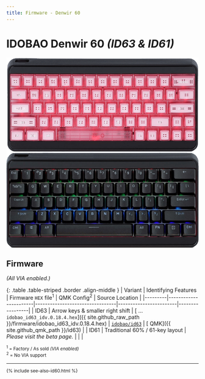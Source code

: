 ```yaml
---
title: Firmware - Denwir 60
---
```


# IDOBAO Denwir 60 *(ID63 & ID61)*

<img src="../assets/img/idobao-id63.png" height="250" width="auto" style="display:block;margin-left:auto;margin-right:auto;">

<img src="../assets/img/idobao-id61.png" height="250" width="auto" style="display:block;margin-left:auto;margin-right:auto;">

## Firmware

*(All VIA enabled.)*

{: .table .table-striped .border .align-middle }
| Variant | Identifying Features  | Firmware `HEX` file<sup>1</sup> | QMK Config<sup>2</sup> | Source Location |
|---------|-----------------------|---------------------------------|------------------------|-----------------|
| ID63 | Arrow keys & smaller right shift  | [<i class="fas fa-microchip"></i> &hellip;`idobao_id63_idv.0.18.4.hex`]({{ site.github_raw_path }}/firmware/idobao_id63_idv.0.18.4.hex) | [<i class="fas fa-cog"></i> `idobao/id63`](https://config.qmk.fm/#/idobao/id63/LAYOUT_60_ansi_arrow) | [<i class="fab fa-github"></i> QMK]({{ site.github_qmk_path }}/id63) |
| ID61 | Traditional 60% / 61-key layout | <i class="text-danger">Please visit the beta page.</i> | | |

<small class="text-muted"><sup>1</sup> = Factory / As sold *(VIA enabled)*<br>
<sup>2</sup> = <i class="fas fa-exclamation-triangle"></i> No VIA support<br>

---

{% include see-also-id60.html %}
